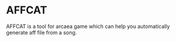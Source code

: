 # AFFCAT
AFFCAT is a tool for arcaea game which can help you automatically generate aff file from a song.
